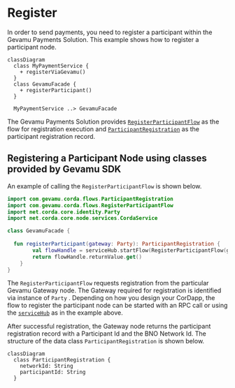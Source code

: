 # Register

In order to send payments, you need to register a participant within the Gevamu Payments Solution. This example shows how to register a participant node.

```mermaid
classDiagram
  class MyPaymentService {
    + registerViaGevamu()
  }
  class GevamuFacade {
    + registerParticipant()
  }

  MyPaymentService ..> GevamuFacade
```

The Gevamu Payments Solution provides [`RegisterParticipantFlow`](https://gevamu.github.io/corda-payments-sdk/payments-workflows/com.gevamu.corda.flows/-register-participant-flow/index.html) as the flow for registration execution and [`ParticipantRegistration`](https://gevamu.github.io/corda-payments-sdk/payments-workflows/com.gevamu.corda.flows/-participant-registration/index.html) as the participant registration record. 

## Registering a Participant Node using classes provided by Gevamu SDK 

An example of calling the `RegisterParticipantFlow` is shown below. 

```kotlin
import com.gevamu.corda.flows.ParticipantRegistration
import com.gevamu.corda.flows.RegisterParticipantFlow
import net.corda.core.identity.Party
import net.corda.core.node.services.CordaService

class GevamuFacade {
  
  fun registerParticipant(gateway: Party): ParticipantRegistration {
        val flowHandle = serviceHub.startFlow(RegisterParticipantFlow(gateway))
        return flowHandle.returnValue.get()
    }
}
```

The `RegisterParticipantFlow` requests registration from the particular Gevamu Gateway node.
The Gateway required for registration is identified via instance of `Party` .
Depending on how you design your CorDapp, the flow to register the participant node can be started with an RPC call or using the [`serviceHub`](https://docs.r3.com/en/api-ref/corda/4.8/open-source/kotlin/corda/net.corda.core.node/-service-hub/index.html) as in the example above. 

After successful registration, the Gateway node returns the participant registration record with a Participant Id and the BNO Network Id.
The structure of the data class `ParticipantRegistration` is shown below.

```mermaid
classDiagram
  class ParticipantRegistration {
    networkId: String
    participantId: String
  }

```
 








